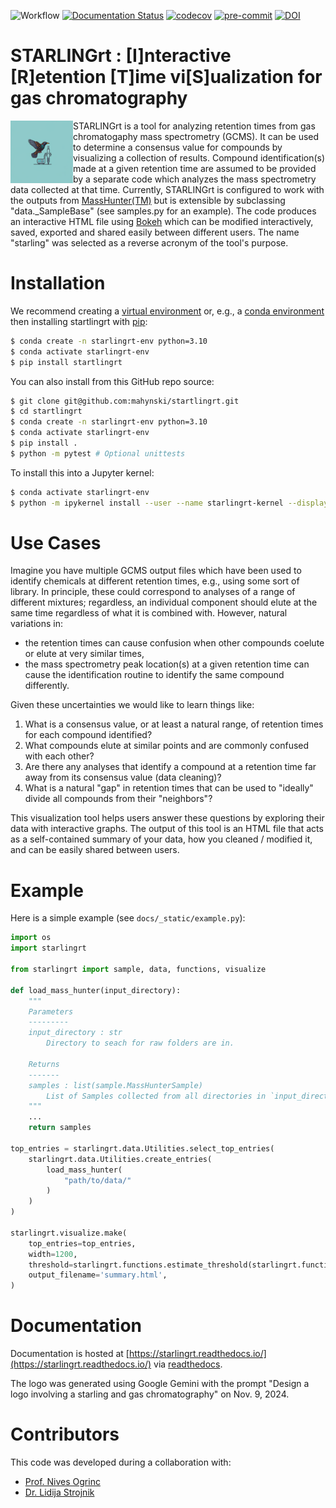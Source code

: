 ![Workflow](https://github.com/mahynski/starlingrt/actions/workflows/python-app.yml/badge.svg?branch=main)
[![Documentation Status](https://readthedocs.org/projects/starlingrt/badge/?version=latest)](https://starlingrt.readthedocs.io/en/latest/?badge=latest)
[![codecov](https://codecov.io/gh/mahynski/starlingrt/graph/badge.svg?token=7EILPHJ40F)](https://codecov.io/gh/mahynski/starlingrt)
[![pre-commit](https://img.shields.io/badge/pre--commit-enabled-brightgreen?logo=pre-commit&logoColor=white)](https://github.com/pre-commit/pre-commit)
[![DOI](https://zenodo.org/badge/886299192.svg)](https://doi.org/10.5281/zenodo.14170132)

STARLINGrt : [I]nteractive [R]etention [T]ime vi[S]ualization for gas chromatography
===

<img src="https://raw.githubusercontent.com/mahynski/starlingrt/main/docs/_static/logo.png" height="100" align="left" />

STARLINGrt is a tool for analyzing retention times from gas chromatogaphy mass spectrometry (GCMS).  It can be used to determine a consensus value for compounds by visualizing a collection of results.  Compound identification(s) made at a given retention time are assumed to be provided by a separate code which analyzes the mass spectrometry data collected at that time.  Currently, STARLINGrt is configured to work with the outputs from [MassHunter(TM)](https://www.agilent.com/en/product/software-informatics/mass-spectrometry-software) but is extensible by subclassing "data._SampleBase" (see samples.py for an example).  The code produces an interactive HTML file using [Bokeh](https://bokeh.org/) which can be modified interactively, saved, exported and shared easily between different users.  The name "starling" was selected as a reverse acronym of the tool's purpose.

Installation
===

We recommend creating a [virtual environment](https://docs.python.org/3/library/venv.html) or, e.g., a [conda environment](https://docs.conda.io/projects/conda/en/latest/user-guide/tasks/manage-environments.html) then installing startlingrt with [pip](https://pip.pypa.io/en/stable/):

~~~bash
$ conda create -n starlingrt-env python=3.10
$ conda activate starlingrt-env
$ pip install startlingrt
~~~

You can also install from this GitHub repo source:

~~~bash
$ git clone git@github.com:mahynski/startlingrt.git
$ cd startlingrt
$ conda create -n starlingrt-env python=3.10
$ conda activate starlingrt-env
$ pip install .
$ python -m pytest # Optional unittests
~~~

To install this into a Jupyter kernel:

~~~bash
$ conda activate starlingrt-env
$ python -m ipykernel install --user --name starlingrt-kernel --display-name "starlingrt-kernel"
~~~

Use Cases
===

Imagine you have multiple GCMS output files which have been used to identify chemicals at different retention times, e.g., using some sort of library. 
In principle, these could correspond to analyses of a range of different mixtures; regardless, an individual component should elute at the same time regardless of what it is combined with. However, natural variations in:

* the retention times can cause confusion when other compounds coelute or elute at very similar times,
* the mass spectrometry peak location(s) at a given retention time can cause the identification routine to identify the same compound differently.

Given these uncertainties we would like to learn things like:

1. What is a consensus value, or at least a natural range, of retention times for each compound identified?
2. What compounds elute at similar points and are commonly confused with each other?
3. Are there any analyses that identify a compound at a retention time far away from its consensus value (data cleaning)?
4. What is a natural "gap" in retention times that can be used to "ideally" divide all compounds from their "neighbors"?

This visualization tool helps users answer these questions by exploring their data with interactive graphs. The output of this tool is an HTML file that acts as a self-contained summary of your data, how you cleaned / modified it, and can be easily shared between users.

Example
===

Here is a simple example (see `docs/_static/example.py`):

~~~python
import os
import starlingrt

from starlingrt import sample, data, functions, visualize

def load_mass_hunter(input_directory):
    """
    Parameters   
    ---------
    input_directory : str
        Directory to seach for raw folders are in.

    Returns
    -------
    samples : list(sample.MassHunterSample)
        List of Samples collected from all directories in `input_directory`.
    """
    ...
    return samples

top_entries = starlingrt.data.Utilities.select_top_entries(
    starlingrt.data.Utilities.create_entries(
        load_mass_hunter(
            "path/to/data/"
        )
    )
)

starlingrt.visualize.make(
    top_entries=top_entries, 
    width=1200,
    threshold=starlingrt.functions.estimate_threshold(starlingrt.functions.get_dataframe(top_entries)[0]),
    output_filename='summary.html',
)
~~~

Documentation
===

Documentation is hosted at [https://starlingrt.readthedocs.io/](https://starlingrt.readthedocs.io/) via [readthedocs](https://about.readthedocs.com/).

The logo was generated using Google Gemini with the prompt "Design a logo involving a starling and gas chromatography" on Nov. 9, 2024.

Contributors
===

This code was developed during a collaboration with:

* [Prof. Nives Ogrinc](https://orcid.org/0000-0002-0773-0095)
* [Dr. Lidija Strojnik](https://orcid.org/0000-0003-1898-9147)
